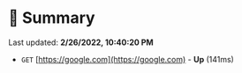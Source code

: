 # 📖 Summary
Last updated: **2/26/2022, 10:40:20 PM**

- `GET` [https://google.com](https://google.com) - **Up** (141ms)
